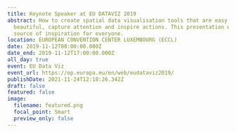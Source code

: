 ```yaml
---
title: Keynote Speaker at EU DATAVIZ 2019
abstract: How to create spatial data visualisation tools that are easy to use,
  beautiful, capture attention and inspire actions. This presentation will be a
  source of inspiration for everyone.
location: EUROPEAN CONVENTION CENTER LUXEMBOURG (ECCL)
date: 2019-11-12T08:00:00.000Z
date_end: 2019-11-12T17:00:00.000Z
all_day: true
event: EU Data Viz
event_url: https://op.europa.eu/en/web/eudataviz2019/
publishDate: 2021-11-24T12:18:26.342Z
draft: false
featured: false
image:
  filename: featured.png
  focal_point: Smart
  preview_only: false
---
```

